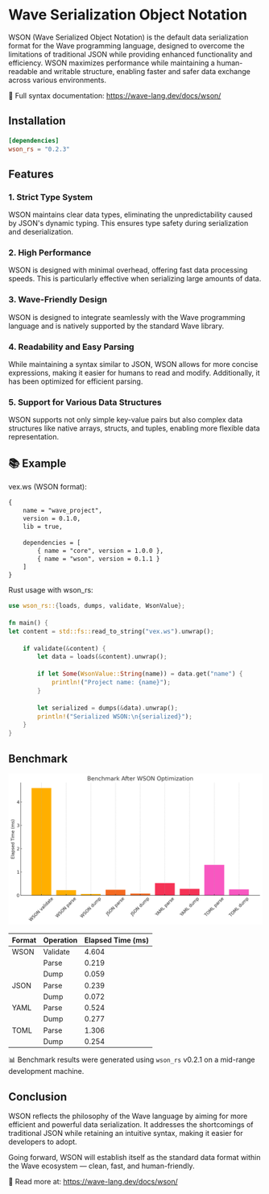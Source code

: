 # Wave Serialization Object Notation
WSON (Wave Serialized Object Notation) is the default data serialization format for the Wave programming language, designed to overcome the limitations of traditional JSON while providing enhanced functionality and efficiency. WSON maximizes performance while maintaining a human-readable and writable structure, enabling faster and safer data exchange across various environments.

📄 Full syntax documentation: https://wave-lang.dev/docs/wson/

## Installation

```toml
[dependencies]
wson_rs = "0.2.3"
```

## Features
### 1. **Strict Type System**
WSON maintains clear data types, eliminating the unpredictability caused by JSON's dynamic typing. This ensures type safety during serialization and deserialization.

### 2. **High Performance**
WSON is designed with minimal overhead, offering fast data processing speeds. This is particularly effective when serializing large amounts of data.

### 3. **Wave-Friendly Design**
WSON is designed to integrate seamlessly with the Wave programming language and is natively supported by the standard Wave library.

### 4. **Readability and Easy Parsing**
While maintaining a syntax similar to JSON, WSON allows for more concise expressions, making it easier for humans to read and modify. Additionally, it has been optimized for efficient parsing.

### 5. **Support for Various Data Structures**
WSON supports not only simple key-value pairs but also complex data structures like native arrays, structs, and tuples, enabling more flexible data representation.

## 📚 Example
vex.ws (WSON format):

```wson
{
    name = "wave_project",
    version = 0.1.0,
    lib = true,

    dependencies = [
        { name = "core", version = 1.0.0 },
        { name = "wson", version = 0.1.1 }
    ]
}
```
Rust usage with wson_rs:

```rust
use wson_rs::{loads, dumps, validate, WsonValue};

fn main() {
let content = std::fs::read_to_string("vex.ws").unwrap();

    if validate(&content) {
        let data = loads(&content).unwrap();

        if let Some(WsonValue::String(name)) = data.get("name") {
            println!("Project name: {name}");
        }

        let serialized = dumps(&data).unwrap();
        println!("Serialized WSON:\n{serialized}");
    }
}
```

## Benchmark
![output.png](https://github.com/LunaStev/wson-rust/blob/master/.github/output.png)

| Format | Operation  | Elapsed Time (ms) |
|--------|------------|-------------------|
| WSON   | Validate   | 4.604             |
|        | Parse      | 0.219             |
|        | Dump       | 0.059             |
| JSON   | Parse      | 0.239             |
|        | Dump       | 0.072             |
| YAML   | Parse      | 0.524             |
|        | Dump       | 0.277             |
| TOML   | Parse      | 1.306             |
|        | Dump       | 0.254             |

📊 Benchmark results were generated using `wson_rs` v0.2.1 on a mid-range development machine.

## Conclusion
WSON reflects the philosophy of the Wave language by aiming for more efficient and powerful data serialization. It addresses the shortcomings of traditional JSON while retaining an intuitive syntax, making it easier for developers to adopt.

Going forward, WSON will establish itself as the standard data format within the Wave ecosystem — clean, fast, and human-friendly.

📖 Read more at: https://wave-lang.dev/docs/wson/
